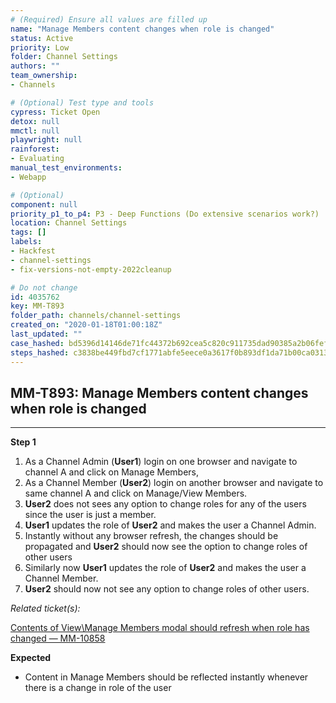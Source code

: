```yaml
---
# (Required) Ensure all values are filled up
name: "Manage Members content changes when role is changed"
status: Active
priority: Low
folder: Channel Settings
authors: ""
team_ownership: 
- Channels

# (Optional) Test type and tools
cypress: Ticket Open
detox: null
mmctl: null
playwright: null
rainforest: 
- Evaluating
manual_test_environments: 
- Webapp

# (Optional)
component: null
priority_p1_to_p4: P3 - Deep Functions (Do extensive scenarios work?)
location: Channel Settings
tags: []
labels: 
- Hackfest
- channel-settings
- fix-versions-not-empty-2022cleanup

# Do not change
id: 4035762
key: MM-T893
folder_path: channels/channel-settings
created_on: "2020-01-18T01:00:18Z"
last_updated: ""
case_hashed: bd5396d14146de71fc44372b692cea5c820c911735dad90385a2b06fefb7858b801a07c764365d3919d776292234bcac
steps_hashed: c3838be449fbd7cf1771abfe5eece0a3617f0b893df1da71b00ca03137470a740d2c1035abcfccbf0bf1db67c0593de5
---
```


## MM-T893: Manage Members content changes when role is changed

---

**Step 1**

1. As a Channel Admin (**User1**) login on one browser and navigate to channel A and click on Manage Members,
2. As a Channel Member (**User2**) login on another browser and navigate to same channel A and click on Manage/View Members.
3. **User2** does not sees any option to change roles for any of the users since the user is just a member.
4. **User1** updates the role of **User2** and makes the user a Channel Admin.
5. Instantly without any browser refresh, the changes should be propagated and **User2** should now see the option to change roles of other users
6. Similarly now **User1** updates the role of **User2** and makes the user a Channel Member.
7. **User2** should now not see any option to change roles of other users.

_Related ticket(s):_

[Contents of View\Manage Members modal should refresh when role has changed — MM-10858](https://mattermost.atlassian.net/browse/MM-18058)

**Expected**

- Content in Manage Members should be reflected instantly whenever there is a change in role of the user

